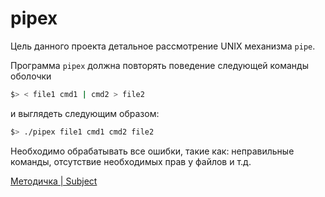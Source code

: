 # pipex
Цель данного проекта детальное рассмотрение UNIX механизма `pipe`.

Программа `pipex` должна повторять поведение следующей команды оболочки
```bash
$> < file1 cmd1 | cmd2 > file2
```
и выглядеть следующим образом:
```bash
$> ./pipex file1 cmd1 cmd2 file2
```
Необходимо обрабатывать все ошибки, такие как: неправильные команды, отсутствие необходимых прав у файлов и т.д.

[Методичка | Subject](https://github.com/TagirFakhrutdinov/pipex/blob/master/pipex_subject.pdf)
